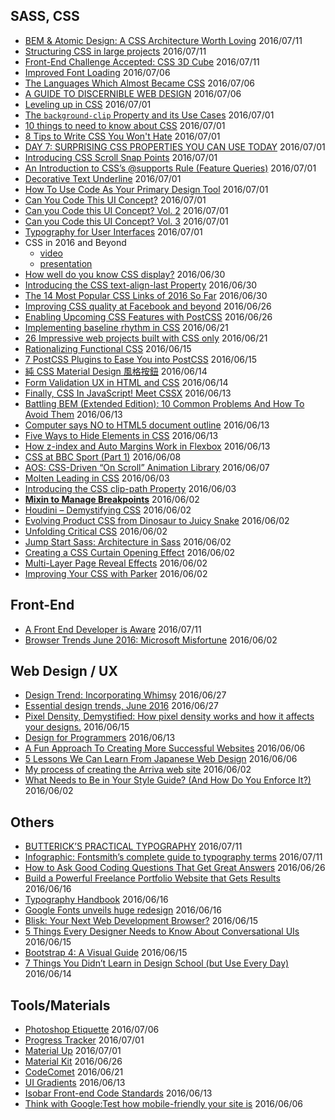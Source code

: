 ## SASS, CSS

 - [BEM & Atomic Design: A CSS Architecture Worth Loving](https://www.lullabot.com/articles/bem-atomic-design-a-css-architecture-worth-loving) 2016/07/11
 - [Structuring CSS in large projects](https://medium.com/peergrade-io/structuring-css-in-large-projects-37f1695f5ec8#.xsp83p54h) 2016/07/11
 - [Front-End Challenge Accepted: CSS 3D Cube](https://www.smashingmagazine.com/2016/07/front-end-challenge-accepted-css-3d-cube/) 2016/07/11
 - [Improved Font Loading](https://webkit.org/blog/6643/improved-font-loading/) 2016/07/06
 - [The Languages Which Almost Became CSS](https://eager.io/blog/the-languages-which-almost-were-css/) 2016/07/06
 - [A GUIDE TO DISCERNIBLE WEB DESIGN](http://photoshopetiquette.com/?ref=webdesignernews.com) 2016/07/06
 - [Leveling up in CSS](https://medium.freecodecamp.com/leveling-up-css-44b5045a2667#.23rd9msun) 2016/07/01
 - [The `background-clip` Property and its Use Cases](https://css-tricks.com/the-backgound-clip-property-and-use-cases/) 2016/07/01
 - [10 things to need to know about CSS](http://dsheiko.com/weblog/10-things-to-need-to-know-about-css) 2016/07/01
 - [8 Tips to Write CSS You Won't Hate](http://taha-sh.com/blog/8-tips-to-write-css-you-wont-hate) 2016/07/01
 - [DAY 7: SURPRISING CSS PROPERTIES YOU CAN USE TODAY](http://12devsofxmas.co.uk/2016/01/day-7-surprising-css-properties-you-can-use-today/) 2016/07/01
 - [Introducing CSS Scroll Snap Points](https://css-tricks.com/introducing-css-scroll-snap-points/) 2016/07/01
 - [An Introduction to CSS’s @supports Rule (Feature Queries)](https://www.sitepoint.com/an-introduction-to-css-supports-rule-feature-queries/) 2016/07/01
 - [Decorative Text Underline](https://codepen.io/jonneal/pen/PzGYEE) 2016/07/01
 - [How To Use Code As Your Primary Design Tool](https://stories.uplabs.com/how-to-use-code-as-a-primary-design-tool-791d50849cb6#.y1bvyqsa1) 2016/07/01
 - [Can You Code This UI Concept?](https://stories.uplabs.com/can-you-code-this-design-concept-efe0132b9744#.gc2cuh2jp) 2016/07/01
 - [Can you Code this UI Concept? Vol. 2](https://stories.uplabs.com/can-you-code-this-ui-concept-vol-2-9c9763269640#.4uxks9ucn) 2016/07/01
 - [Can you Code this UI Concept? Vol. 3](https://stories.uplabs.com/can-you-code-this-ui-concept-vol-3-10a9c0927015#.iu8d9cd61) 2016/07/01
 - [Typography for User Interfaces](https://viljamis.com/2016/typography-for-user-interfaces/) 2016/07/01
 - CSS in 2016 and Beyond
	 - [video](https://www.youtube.com/watch?v=9AG35HCBpo4)
	 - [presentation](http://christianvuerings.github.io/presentations/css-2016/)
 - [How well do you know CSS display?](https://www.chenhuijing.com/blog/how-well-do-you-know-display/) 2016/06/30
 - [Introducing the CSS text-align-last Property](https://www.sitepoint.com/introducing-the-css-text-align-last-property/) 2016/06/30
 - [The 14 Most Popular CSS Links of 2016 So Far](https://medium.com/statuscode/the-14-most-popular-css-links-of-2016-so-far-96a6e64378d5#.1pe2frpnq) 2016/06/30
 - [Improving CSS quality at Facebook and beyond](https://code.facebook.com/posts/879890885467584?utm_source=CSS-Weekly&utm_campaign=Issue-220&utm_medium=web) 2016/06/26
 - [Enabling Upcoming CSS Features with PostCSS](https://www.sitepoint.com/enabling-upcoming-css-features-with-postcss/) 2016/06/26
 - [Implementing baseline rhythm in CSS](https://pilot.co/blog/implementing-baseline-rhythm-in-css/) 2016/06/21
 - [26 Impressive web projects built with CSS only](https://medium.mybridge.co/26-impressive-web-projects-built-with-css-only-4a4c2f773a21#.mqu8ggf7t) 2016/06/21
 - [Rationalizing Functional CSS](https://marcelosomers.com/writing/rationalizing-functional-css/) 2016/06/15
 - [7 PostCSS Plugins to Ease You into PostCSS](https://www.sitepoint.com/7-postcss-plugins-to-ease-you-into-postcss/) 2016/06/15
 - [純 CSS Material Design 風格按鈕](http://www.oxxostudio.tw/articles/201503/css-material-design-icon.html) 2016/06/14
 - [Form Validation UX in HTML and CSS](https://css-tricks.com/form-validation-ux-html-css/) 2016/06/14
 - [Finally, CSS In JavaScript! Meet CSSX](https://www.smashingmagazine.com/2016/04/finally-css-javascript-meet-cssx/) 2016/06/13
 - [Battling BEM (Extended Edition): 10 Common Problems And How To Avoid Them](https://www.smashingmagazine.com/2016/06/battling-bem-extended-edition-common-problems-and-how-to-avoid-them) 2016/06/13
 - [Computer says NO to HTML5 document outline](http://html5doctor.com/computer-says-no-to-html5-document-outline/) 2016/06/13
 - [Five Ways to Hide Elements in CSS](https://www.sitepoint.com/five-ways-to-hide-elements-in-css/) 2016/06/13
 - [How z-index and Auto Margins Work in Flexbox](https://www.sitepoint.com/quick-tip-how-z-index-and-auto-margins-work-in-flexbox/) 2016/06/13
 - [CSS at BBC Sport (Part 1)](https://medium.com/@shaunbent/css-at-bbc-sport-part-1-bab546184e66#.yg0bs8nvt) 2016/06/08
 - [AOS: CSS-Driven “On Scroll” Animation Library](https://css-tricks.com/aos-css-driven-scroll-animation-library/) 2016/06/07
 - [Molten Leading in CSS](https://css-tricks.com/molten-leading-css/) 2016/06/03
 - [Introducing the CSS clip-path Property](https://www.sitepoint.com/introducing-css-clip-path-property/) 2016/06/03
 - [**Mixin to Manage Breakpoints**](https://css-tricks.com/snippets/sass/mixin-manage-breakpoints/) 2016/06/02
 - [Houdini – Demystifying CSS](https://developers.google.com/web/updates/2016/05/houdini?utm_source=CSS-Weekly&utm_campaign=Issue-217&utm_medium=web) 2016/06/02
 - [Evolving Product CSS from Dinosaur to Juicy Snake](https://blog.prototypr.io/evolving-product-css-from-dinosaur-to-juicy-snake-4e4392fce8e8#.hy9880ml3) 2016/06/02
 - [Unfolding Critical CSS](https://medium.com/@jpdevries/unfolding-critical-css-91619401b4e#.kzgshjij5) 2016/06/02
 - [Jump Start Sass: Architecture in Sass](https://www.sitepoint.com/architecture-in-sass/) 2016/06/02
 - [Creating a CSS Curtain Opening Effect](https://css-tricks.com/creating-css-sliding-door-effect/) 2016/06/02
 - [Multi-Layer Page Reveal Effects](http://tympanus.net/codrops/2016/06/01/multi-layer-page-reveal-effects/) 2016/06/02
 - [Improving Your CSS with Parker](http://csswizardry.com/2016/06/improving-your-css-with-parker/) 2016/06/02

## Front-End 

 - [A Front End Developer is Aware](https://css-tricks.com/front-end-developer-aware/) 2016/07/11
 - [Browser Trends June 2016: Microsoft Misfortune](https://www.sitepoint.com/browser-trends-june-2016-microsoft-misfortune/) 2016/06/02

## Web Design / UX

 - [Design Trend: Incorporating Whimsy](https://designshack.net/articles/graphics/design-trend-incorporating-whimsy/) 2016/06/27
 - [Essential design trends, June 2016](http://www.webdesignerdepot.com/2016/06/essential-design-trends-june-2016/) 2016/06/27
 - [Pixel Density, Demystified: How pixel density works and how it affects your designs.](https://medium.com/@pnowelldesign/pixel-density-demystified-a4db63ba2922#.t4a1ktxz2) 2016/06/15
 - [Design for Programmers](https://blog.prototypr.io/design-for-programmers-d38c56982cd0?ref=webdesignernews.com#.8u0bseijh) 2016/06/13
 - [A Fun Approach To Creating More Successful Websites](https://www.smashingmagazine.com/2012/02/a-fun-approach-to-creating-more-successful-websites/) 2016/06/06
 - [5 Lessons We Can Learn From Japanese Web Design](https://speckyboy.com/2016/05/27/japanese-web-design/) 2016/06/06
 - [My process of creating the Arriva web site](http://veerle.duoh.com/design/article/my_process_of_creating_the_arriva_web_site) 2016/06/02
 - [What Needs to Be in Your Style Guide? (And How Do You Enforce It?)](https://designshack.net/articles/business-articles/what-needs-to-be-in-your-style-guide-and-how-do-you-enforce-it/) 2016/06/02


## Others

 - [BUTTERICK’S PRACTICAL TYPOGRAPHY](http://practicaltypography.com/) 2016/07/11
 - [Infographic: Fontsmith’s complete guide to typography terms](http://www.webdesignerdepot.com/2016/07/infographic-fontsmiths-complete-guide-to-typography-terms/) 2016/07/11
 - [How to Ask Good Coding Questions That Get Great Answers](http://zellwk.com/blog/asking-questions/) 2016/06/26
 - [Build a Powerful Freelance Portfolio Website that Gets Results](https://www.sitepoint.com/build-a-powerful-freelance-portfolio-website-that-gets-results/) 2016/06/16
 - [Typography Handbook](http://typographyhandbook.com/) 2016/06/16
 - [Google Fonts unveils huge redesign](http://www.webdesignerdepot.com/2016/06/google-fonts-unveils-huge-redesign/) 2016/06/16
 - [Blisk: Your Next Web Development Browser?](https://www.sitepoint.com/blisk-your-next-web-development-browser/) 2016/06/15
 - [5 Things Every Designer Needs to Know About Conversational UIs](https://www.sitepoint.com/5-things-every-designer-needs-to-know-about-conversational-uis/) 2016/06/15
 - [Bootstrap 4: A Visual Guide](https://medium.com/wdstack/bootstrap-4-whats-new-visual-guide-c84dd81d8387#.msy7j6y70) 2016/06/15
 - [7 Things You Didn’t Learn in Design School (but Use Every Day)](https://designshack.net/articles/business-articles/7-things-you-didnt-learn-in-design-school-but-use-every-day/) 2016/06/14

## Tools/Materials
 - [Photoshop Etiquette](http://photoshopetiquette.com/) 2016/07/06
 - [Progress Tracker](http://nigelotoole.github.io/progress-tracker/) 2016/07/01
 - [Material Up](http://www.materialup.com/) 2016/07/01
 - [Material Kit](http://demos.creative-tim.com/material-kit/) 2016/06/26
 - [CodeComet](https://codecomet.io/) 2016/06/21
 - [UI Gradients](http://uigradients.com/) 2016/06/13
 - [Isobar Front-end Code Standards](http://isobar-idev.github.io/code-standards/) 2016/06/13
 - [Think with Google:Test how mobile-friendly your site is](https://testmysite.thinkwithgoogle.com/) 2016/06/06